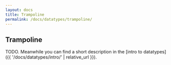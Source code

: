 ```yaml
---
layout: docs
title: Trampoline
permalink: /docs/datatypes/trampoline/
---
```


## Trampoline

TODO. Meanwhile you can find a short description in the [intro to datatypes]({{ '/docs/datatypes/intro/' | relative_url }}).
